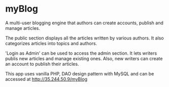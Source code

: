 # myBlog
A multi-user blogging engine that authors can create accounts, publish and manage articles.

The public section displays all the articles written by various authors. It also categorizes articles into topics and authors.

'Login as Admin' can be used to access the admin section. It lets writers publis new articles and manage existing ones. Also, new writers can create an account to publish their articles.

This app uses vanilla PHP, DAO design pattern with MySQL and can be accessed at http://35.244.50.9/myBlog
